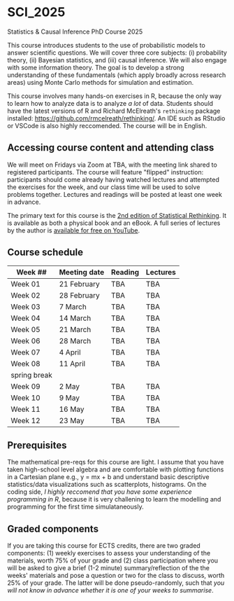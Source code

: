 # SCI_2025
Statistics &amp; Causal Inference PhD Course 2025

This course introduces students to the use of probabilistic models to answer scientific questions. We will cover three core subjects: (i) probability theory, (ii) Bayesian statistics, and (iii) causal inference. We will also engage with some information theory. The goal is to develop a strong understanding of these fundamentals (which apply broadly across research areas) using Monte Carlo methods for simulation and estimation.

This course involves many hands-on exercises in R, because the only way to learn how to analyze data is to analyze *a lot* of data. Students should have the latest versions of R and Richard McElreath's `rethinking` package installed: https://github.com/rmcelreath/rethinking/. An IDE such as RStudio or VSCode is also highly reccomended. The course will be in English.

## Accessing course content and attending class

We will meet on Fridays via Zoom at TBA, with the meeting link shared to registered participants. The course will feature "flipped" instruction: participants should come already having watched lectures and attempted the exercises for the week, and our class time will be used to solve problems together. Lectures and readings will be posted at least one week in advance.

The primary text for this course is the [2nd edition of Statistical Rethinking](https://github.com/rmcelreath/rethinking/). It is available as both a physical book and an eBook. A full series of lectures by the author is [available for free on YouTube](https://www.youtube.com/playlist?list=PLDcUM9US4XdMROZ57-OIRtIK0aOynbgZN).

## Course schedule

| Week ## | Meeting date | Reading | Lectures |
| ------- | -------------- | ------------- | ---------------------- |
| Week 01 | 21 February  | TBA | TBA
| Week 02 | 28 February  | TBA | TBA
| Week 03 | 7 March  | TBA | TBA
| Week 04 | 14 March  | TBA | TBA
| Week 05 | 21 March  | TBA | TBA
| Week 06 | 28 March  | TBA | TBA
| Week 07 | 4 April  | TBA | TBA
| Week 08 | 11 April  | TBA | TBA
| spring break |
| Week 09 | 2 May  | TBA | TBA
| Week 10 | 9 May  | TBA | TBA
| Week 11 | 16 May  | TBA | TBA
| Week 12 | 23 May  | TBA | TBA

## Prerequisites

The mathematical pre-reqs for this course are light. I assume that you have taken high-school level algebra and are comfortable with plotting functions in a Cartesian plane e.g., y = mx + b and understand basic descriptive statistics/data visualizations such as scatterplots, histograms. On the coding side, *I highly reccomend that you have some experience programming in R*, because it is very challening to learn the modelling and programming for the first time simulataneously.

## Graded components

If you are taking this course for ECTS credits, there are two graded components: (1) weekly exercises to assess your understanding of the materials, worth 75% of your grade and (2) class participation where you will be asked to give a brief (1-2 minute) summary/reflection of the the weeks' materials and pose a question or two for the class to discuss, worth 25% of your grade. The latter will be done pseudo-randomly, such that *you will not know in advance whether it is one of your weeks to summarise*.





